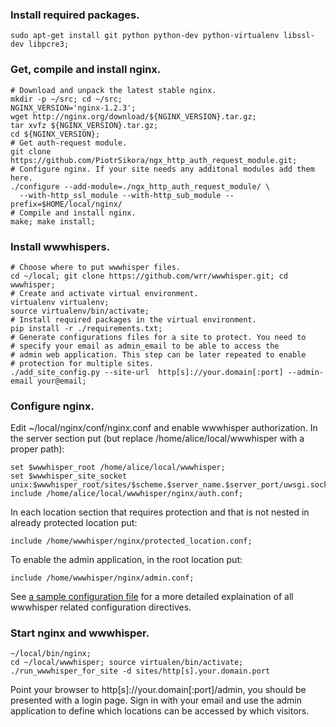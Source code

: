 ### Install required packages.

    sudo apt-get install git python python-dev python-virtualenv libssl-dev libpcre3;

### Get, compile and install nginx.
    # Download and unpack the latest stable nginx.
    mkdir -p ~/src; cd ~/src;
    NGINX_VERSION='nginx-1.2.3';
    wget http://nginx.org/download/${NGINX_VERSION}.tar.gz;
    tar xvfz ${NGINX_VERSION}.tar.gz;
    cd ${NGINX_VERSION};
    # Get auth-request module.
    git clone https://github.com/PiotrSikora/ngx_http_auth_request_module.git;
    # Configure nginx. If your site needs any additonal modules add them here.
    ./configure --add-module=./ngx_http_auth_request_module/ \
      --with-http_ssl_module --with-http_sub_module --prefix=$HOME/local/nginx/
    # Compile and install nginx.
    make; make install;

### Install wwwhispers.
    # Choose where to put wwwhisper files.
    cd ~/local; git clone https://github.com/wrr/wwwhisper.git; cd wwwhisper;
    # Create and activate virtual environment.
    virtualenv virtualenv;
    source virtualenv/bin/activate;
    # Install required packages in the virtual environment.
    pip install -r ./requirements.txt;
    # Generate configurations files for a site to protect. You need to
    # specify your email as admin_email to be able to access the
    # admin web application. This step can be later repeated to enable
    # protection for multiple sites.
    ./add_site_config.py --site-url  http[s]://your.domain[:port] --admin-email your@email;

### Configure nginx.

Edit ~/local/nginx/conf/nginx.conf and enable wwwhisper
authorization. In the server section put (but replace
/home/alice/local/wwwhisper with a proper path):

    set $wwwhisper_root /home/alice/local/wwwhisper;
    set $wwwhisper_site_socket unix:$wwwhisper_root/sites/$scheme.$server_name.$server_port/uwsgi.sock;
    include /home/alice/local/wwwhisper/nginx/auth.conf;

In each location section that requires protection and that is not nested in already protected location put:

    include /home/wwwhisper/nginx/protected_location.conf;

To enable the admin application, in the root location put:

    include /home/wwwhisper/nginx/admin.conf;

See [a sample configuration
file](https://github.com/wrr/wwwhisper/blob/master/nginx/sample_nginx.conf)
for a more detailed explaination of all wwwhisper related configuration
directives.

### Start nginx and wwwhisper.
    ~/local/bin/nginx;
    cd ~/local/wwwhisper; source virtualen/bin/activate;
    ./run_wwwhisper_for_site -d sites/http[s].your.domain.port

Point your browser to http[s]://your.domain[:port]/admin, you should be
presented with a login page. Sign in with your email and use the admin
application to define which locations can be accessed by which
visitors.

